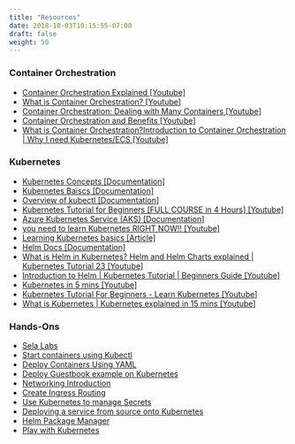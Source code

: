 ```yaml
---
title: "Resources"
date: 2018-10-03T10:15:55-07:00
draft: false
weight: 50
---
```


### Container Orchestration
- [Container Orchestration Explained \[Youtube\]](https://www.youtube.com/watch?v=kBF6Bvth0zw)
- [What is Container Orchestration? \[Youtube\]](https://www.youtube.com/watch?v=HDt_iN1hINA)    
- [Container Orchestration: Dealing with Many Containers \[Youtube\]](https://www.youtube.com/watch?v=KUW0NNaEkrg)
- [Container Orchestration and Benefits \[Youtube\]](https://www.youtube.com/watch?v=iCGXtmVzzBk)
- [What is Container Orchestration?Introduction to Container Orchestration | Why I need Kubernetes/ECS \[Youtube\]](https://www.youtube.com/watch?v=CjD16FcyhmQ)

### Kubernetes
- [Kubernetes Concepts \[Documentation\]](https://kubernetes.io/docs/concepts/)
- [Kubernetes Baiscs \[Documentation\]](https://kubernetes.io/docs/tutorials/kubernetes-basics/)
- [Overview of kubectl \[Documentation\]](https://kubernetes.io/docs/reference/kubectl/overview/)
- [Kubernetes Tutorial for Beginners [FULL COURSE in 4 Hours] \[Youtube\]](https://www.youtube.com/watch?v=X48VuDVv0do)
- [Azure Kubernetes Service (AKS) \[Documentation\]](https://docs.microsoft.com/en-us/azure/aks/)  
- [you need to learn Kubernetes RIGHT NOW!! \[Youtube\]](https://www.youtube.com/watch?v=7bA0gTroJjw&t=668s)
- [Learning Kubernetes basics \[Article\]](https://www.redhat.com/en/topics/containers/learning-kubernetes-tutorial)  
- [Helm Docs \[Documentation\]](https://helm.sh/docs/)
- [What is Helm in Kubernetes? Helm and Helm Charts explained | Kubernetes Tutorial 23 \[Youtube\]](https://www.youtube.com/watch?v=-ykwb1d0DXU)
- [Introduction to Helm | Kubernetes Tutorial | Beginners Guide \[Youtube\]](https://www.youtube.com/watch?v=5_J7RWLLVeQ)
- [Kubernetes in 5 mins \[Youtube\]](https://www.youtube.com/watch?v=PH-2FfFD2PU)
- [Kubernetes Tutorial For Beginners - Learn Kubernetes \[Youtube\]](https://www.youtube.com/watch?v=yznvWW_L7AA)
- [What is Kubernetes | Kubernetes explained in 15 mins \[Youtube\]](https://www.youtube.com/watch?v=VnvRFRk_51k)

### Hands-Ons

- [Sela Labs](https://gitlab.com/sela-kubernetes-workshop)
- [Start containers using Kubectl](https://www.katacoda.com/courses/kubernetes/kubectl-run-containers)
- [Deploy Containers Using YAML](https://www.katacoda.com/courses/kubernetes/creating-kubernetes-yaml-definitions)
- [Deploy Guestbook example on Kubernetes](https://www.katacoda.com/courses/kubernetes/guestbook)
- [Networking Introduction](https://www.katacoda.com/courses/kubernetes/networking-introduction)
- [Create Ingress Routing](https://www.katacoda.com/courses/kubernetes/create-kubernetes-ingress-routes)
- [Use Kubernetes to manage Secrets](https://www.katacoda.com/courses/kubernetes/managing-secrets)
- [Deploying a service from source onto Kubernetes](https://www.katacoda.com/courses/kubernetes/deploy-service-from-source)
- [Helm Package Manager](https://www.katacoda.com/courses/kubernetes/helm-package-manager)
- [Play with Kubernetes](https://labs.play-with-k8s.com/)